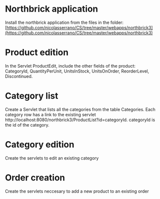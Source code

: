 # Northbrick application

Install the northbrick application from the files in the folder: 
[https://github.com/nicolasserrano/CS/tree/master/webapps/northbrick3](https://github.com/nicolasserrano/CS/tree/master/webapps/northbrick3)

# Product edition

In the Servlet ProductEdit, include the other fields of the product:  CategoryId, QuantityPerUnit, UnitsInStock, UnitsOnOrder, ReorderLevel, Discontinued.

# Category list

Create a Servlet that lists all the categories from the table Categories. Each category row has a link to the existing servlet http://localhost:8080/northbrick3/ProductList?id=categoryId. categoryId is the id of the category.

# Category edition

Create the servlets to edit an existing category

# Order creation

Create the servlets neccesary to add a new product to an existing order

